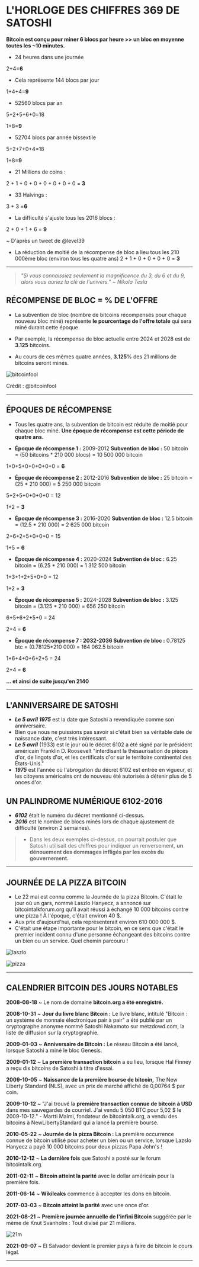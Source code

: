 # L'HORLOGE DES CHIFFRES 369 DE SATOSHI

**Bitcoin est conçu pour miner 6 blocs par heure >> un bloc
en moyenne toutes les ~10 minutes.**

* 24 heures dans une journée

2+4=**6**

* Cela représente 144 blocs par jour

1+4+4=**9**

* 52560 blocs par an

5+2+5+6+0=18

1+8=**9**

* 52704 blocs par année bissextile

5+2+7+0+4=18

1+8=**9**

* 21 Millions de coins :

2 + 1 + 0 + 0 + 0 + 0 + 0 + 0 = **3**

* 33 Halvings :

3 + 3 =**6**

* La difficulté s'ajuste tous les 2016 blocs :

2 + 0 + 1 + 6 = **9**

~ D'après un tweet de @level39

* La réduction de moitié de la récompense de bloc a lieu tous les
210 000ème bloc (environ tous les quatre ans)
2 + 1 + 0 + 0 + 0 + 0 = **3**

---

>*"Si vous connaissiez seulement la magnificence du 3, du 6 et du 9, alors
vous auriez la clé de l'univers."
~ Nikola Tesla*

## RÉCOMPENSE DE BLOC = % DE L'OFFRE

* La subvention de bloc (nombre de bitcoins récompensés
pour chaque nouveau bloc miné) représente **le
pourcentage de l'offre totale** qui sera miné
durant cette époque

* Par exemple, la récompense de bloc actuelle entre
2024 et 2028 est de **3.125** bitcoins.

* Au cours de ces mêmes quatre années, **3.125**% des 21
millions de bitcoins seront minés.

![bitcoinfool](figure-028-bitcoinfool.png)

Crédit : @bitcoinfool

---

## ÉPOQUES DE RÉCOMPENSE

* Tous les quatre ans, la subvention de bitcoin est réduite de moitié pour chaque
bloc miné. **Une époque de récompense est cette période de quatre ans.**

* **Époque de récompense 1 :** 2009-2012 **Subvention de bloc :** 50 bitcoin
= (50 bitcoins * 210 000 blocs) = 10 500 000 bitcoin

1+0+5+0+0+0+0+0 = **6**

* **Époque de récompense 2 :** 2012-2016 **Subvention de bloc :** 25 bitcoin
= (25 * 210 000) = 5 250 000 bitcoin

5+2+5+0+0+0+0 = 12

1+2 = **3**

* **Époque de récompense 3 :** 2016-2020 **Subvention de bloc :** 12.5 bitcoin
= (12.5 * 210 000) = 2 625 000 bitcoin

2+6+2+5+0+0+0 = 15

1+5 = **6**

* **Époque de récompense 4 :** 2020-2024 **Subvention de bloc :** 6.25 bitcoin
= (6.25 * 210 000) = 1 312 500 bitcoin

1+3+1+2+5+0+0 = 12

1+2 = **3**

* **Époque de récompense 5 :** 2024-2028 **Subvention de bloc :** 3.125 bitcoin
= (3.125 * 210 000) = 656 250 bitcoin

6+5+6+2+5+0 = 24

2+4 = **6**

* **Époque de récompense 7 : 2032-2036 Subvention de bloc :** 0.78125 btc
= (0.78125*210 000) = 164 062.5 bitcoin

1+6+4+0+6+2+5 = 24

2+4 = **6**

**... et ainsi de suite jusqu'en 2140**

---

## L'ANNIVERSAIRE DE SATOSHI

* ***Le 5 avril 1975*** est la date que Satoshi a revendiquée comme son
anniversaire.
* Bien que nous ne puissions pas savoir si c'était bien sa véritable date de naissance
date, c'est très intéressant.
* ***Le 5 avril*** (1933) est le jour où le décret 6102
a été signé par le président américain Franklin D. Roosevelt
"interdisant la thésaurisation de pièces d'or, de lingots d'or,
et les certificats d'or sur le territoire continental des
États-Unis."
* ***1975*** est l'année où l'abrogation du décret 6102 est entrée en
vigueur, et les citoyens américains ont de nouveau été autorisés à
détenir plus de 5 onces d'or.

## UN PALINDROME NUMÉRIQUE 6102-2016

* ***6102*** était le numéro du
décret mentionné ci-dessus.
* ***2016*** est le nombre de blocs minés lors de chaque ajustement de difficulté (environ 2 semaines).

>* Dans les deux exemples ci-dessus, on pourrait
postuler que Satoshi utilisait des chiffres
pour indiquer un renversement, **un dénouement des
dommages infligés par les excès du gouvernement.**

---

## JOURNÉE DE LA PIZZA BITCOIN

* Le 22 mai est connu comme la Journée de la pizza Bitcoin. C'était le
jour où un gars, nommé Laszlo Hanyecz, a annoncé
sur bitcointalkforum.org qu'il avait réussi à
échangé 10 000 bitcoins contre une pizza ! À l'époque, c'était
environ 40 $.
* Aux prix d'aujourd'hui, cela représenterait environ 610 000 000 $.
* C'était une étape importante pour le bitcoin, en ce sens que c'était le premier
incident connu d'une personne échangeant des bitcoins contre un
bien ou un service. Quel chemin parcouru !

![laszlo](figure-029-laszlo.png)

![pizza](figure-030-pizza.png)

---

## CALENDRIER BITCOIN DES JOURS NOTABLES

**2008-08-18** ~ Le nom de domaine **bitcoin.org a été enregistré.**

**2008-10-31** ~ **Jour du livre blanc Bitcoin :** Le livre blanc,
intitulé "Bitcoin : un système de monnaie électronique pair à pair" a été
publié par un cryptographe anonyme nommé Satoshi
Nakamoto sur metzdowd.com, la liste de diffusion sur la cryptographie.

**2009-01-03** ~ **Anniversaire de Bitcoin :** Le réseau Bitcoin a été
lancé, lorsque Satoshi a miné le bloc Genesis.

**2009-01-12** ~ **La première transaction bitcoin** a eu lieu, lorsque Hal
Finney a reçu dix bitcoins de Satoshi à titre d'essai.

**2009-10-05** ~ **Naissance de la première bourse de bitcoin,** The New
Liberty Standard (NLS), avec un prix de marché affiché de 0,00764 $
par coin.

**2009-10-12** ~ "J'ai trouvé la **première transaction connue de bitcoin à USD**
dans mes sauvegardes de courriel. J'ai vendu 5 050 BTC pour 5,02 $
le 2009-10-12." - Martti Malmi, fondateur de bitcointalk.org, a vendu
des bitcoins à NewLibertyStandard qui a lancé la première bourse.

**2010-05-22** ~ **Journée de la pizza Bitcoin :** La première occurrence connue de
bitcoin utilisé pour acheter un bien ou un service, lorsque Lazslo
Hanyecz a payé 10 000 bitcoins pour deux pizzas Papa John's !

**2010-12-12** ~ **La dernière fois** que Satoshi a posté sur le
forum bitcointalk.org.

**2011-02-11** ~ **Bitcoin atteint la parité** avec le dollar américain pour la
première fois.

**2011-06-14** ~ **Wikileaks** commence à accepter les dons en bitcoin.

**2017-03-03** ~ **Bitcoin atteint la parité** avec une once d'or.

**2021-08-21** ~ **Première journée annuelle de l'infini Bitcoin** suggérée par
le mème de Knut Svanholm :
Tout divisé par 21 millions.

![21m](figure-031-21m.png)

**2021-09-07** ~ El Salvador devient le premier pays à faire de
bitcoin le cours légal.

---